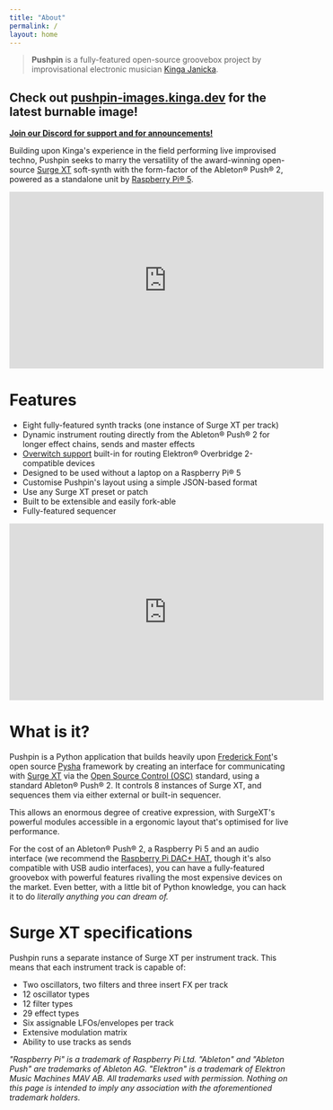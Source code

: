 ```yaml
---
title: "About"
permalink: /
layout: home
---
```


> **Pushpin** is a fully-featured open-source groovebox project by improvisational electronic musician [Kinga Janicka][kinga].

## Check out [pushpin-images.kinga.dev](https://pushpin-images.kinga.dev) for the latest burnable image!

**[Join our Discord for support and for announcements!](https://discord.gg/CDCUF9uePy)**

Building upon Kinga's experience in the field performing live improvised techno, Pushpin seeks to marry the versatility of the
award-winning open-source [Surge XT][surge] soft-synth with the form-factor of the Ableton® Push® 2, powered as a standalone unit
by [Raspberry Pi® 5][rpi5].

<div style="text-align: center">
    <iframe width="560" height="315" src="https://www.youtube.com/embed/ibr5AQ0NQH8?si=CztI3rN82s1jOuJb&controls=0&rel=0&iv_load_policy=3" title="YouTube video player" frameborder="0" allow="accelerometer; autoplay; clipboard-write; encrypted-media; gyroscope; picture-in-picture; web-share" referrerpolicy="strict-origin-when-cross-origin" allowfullscreen></iframe>
</div>

# Features

- Eight fully-featured synth tracks (one instance of Surge XT per track)
- Dynamic instrument routing directly from the Ableton® Push® 2 for longer effect chains, sends and master effects
- [Overwitch support][overwitch] built-in for routing Elektron® Overbridge 2-compatible devices
- Designed to be used without a laptop on a Raspberry Pi® 5
- Customise Pushpin's layout using a simple JSON-based format
- Use any Surge XT preset or patch
- Built to be extensible and easily fork-able
- Fully-featured sequencer

<div style="text-align: center">
    <iframe width="560" height="315" src="https://www.youtube.com/embed/2ezX6MCOlo8?si=CztI3rN82s1jOuJb&controls=0&rel=0&iv_load_policy=3" title="YouTube video player" frameborder="0" allow="accelerometer; autoplay; clipboard-write; encrypted-media; gyroscope; picture-in-picture; web-share" referrerpolicy="strict-origin-when-cross-origin" allowfullscreen></iframe>
</div>

# What is it?

Pushpin is a Python application that builds heavily upon [Frederick Font][ffont]'s open source [Pysha][pysha] framework by creating
an interface for communicating with [Surge XT][surge] via the [Open Source Control (OSC)][osc_wiki] standard, using
a standard Ableton® Push® 2. It controls 8 instances of Surge XT, and sequences them via either external or built-in sequencer.

This allows an enormous degree of creative expression, with SurgeXT's powerful modules accessible in a ergonomic layout
that's optimised for live performance.

For the cost of an Ableton® Push® 2, a Raspberry Pi 5 and an audio interface (we recommend the [Raspberry Pi DAC+ HAT](https://thepihut.com/products/iqaudio-dac), though it's also compatible with USB audio interfaces), you can have a fully-featured groovebox with powerful features rivalling the most expensive devices on the market. Even better, with a little bit of Python knowledge, you can hack it to do _literally anything you can dream of._

# Surge XT specifications

Pushpin runs a separate instance of Surge XT per instrument track. This means that each instrument track is capable of:

- Two oscillators, two filters and three insert FX per track
- 12 oscillator types
- 12 filter types
- 29 effect types
- Six assignable LFOs/envelopes per track
- Extensive modulation matrix
- Ability to use tracks as sends

_"Raspberry Pi" is a trademark of Raspberry Pi Ltd. "Ableton" and "Ableton Push" are trademarks of Ableton AG. "Elektron" is a trademark of Elektron Music Machines MAV AB. All trademarks used with permission. Nothing on this page is intended to imply any association with the aforementioned trademark holders._

[kinga]: https://instagram.com/kingajanickaofficial
[surge]: https://surge-synthesizer.github.io/
[ffont]: http://www.github.com/ffont
[pysha]: https://github.com/ffont/pysha
[osc_wiki]: https://en.wikipedia.org/wiki/Open_Sound_Control
[overwitch]: https://github.com/dagargo/overwitch
[rpi5]: https://www.raspberrypi.com/products/raspberry-pi-5/

